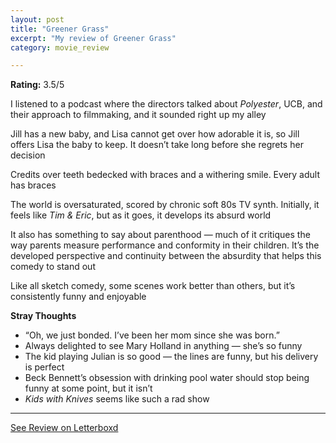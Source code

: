 ```yaml
---
layout: post
title: "Greener Grass"
excerpt: "My review of Greener Grass"
category: movie_review

---
```


**Rating:** 3.5/5

I listened to a podcast where the directors talked about <i>Polyester</i>, UCB, and their approach to filmmaking, and it sounded right up my alley

Jill has a new baby, and Lisa cannot get over how adorable it is, so Jill offers Lisa the baby to keep. It doesn’t take long before she regrets her decision

Credits over teeth bedecked with braces and a withering smile. Every adult has braces

The world is oversaturated, scored by chronic soft 80s TV synth. Initially, it feels like <i>Tim & Eric</i>, but as it goes, it develops its absurd world

It also has something to say about parenthood — much of it critiques the way parents measure performance and conformity in their children. It’s the developed perspective and continuity between the absurdity that helps this comedy to stand out

Like all sketch comedy, some scenes work better than others, but it’s consistently funny and enjoyable

<b>Stray Thoughts</b>
* “Oh, we just bonded. I’ve been her mom since she was born.”
* Always delighted to see Mary Holland in anything — she’s so funny
* The kid playing Julian is so good — the lines are funny, but his delivery is perfect
* Beck Bennett’s obsession with drinking pool water should stop being funny at some point, but it isn’t
* <i>Kids with Knives</i> seems like such a rad show

<hr>

[See Review on Letterboxd](https://boxd.it/4nBuD1)
